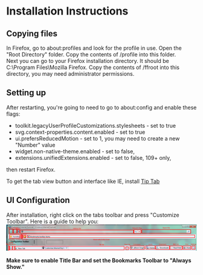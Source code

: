 # Installation Instructions
## Copying files
In Firefox, go to about:profiles and look for the profile in use. Open the "Root Directory" folder. Copy the contents of /profile into this folder.  
Next you can go to your Firefox installation directory. It should be C:\Program Files\Mozilla Firefox. Copy the contents of /ffroot into this directory, you may need administrator permissions.

## Setting up
After restarting, you're going to need to go to about:config and enable these flags:
- toolkit.legacyUserProfileCustomizations.stylesheets - set to true
- svg.context-properties.content.enabled - set to true
- ui.prefersReducedMotion - set to 1, you may need to create a new "Number" value
- widget.non-native-theme.enabled - set to false,  
- extensions.unifiedExtensions.enabled - set to false, 109+ only,

then restart Firefox.

To get the tab view button and interface like IE, install [Tip Tab](https://addons.mozilla.org/en-US/firefox/addon/tip-tab/)

## UI Configuration
After installation, right click on the tabs toolbar and press "Customize Toolbar". Here is a guide to help you:
![On the navigation bar, put the following items in order: Back, Forward, History, Address Bar, Search Bar. On the bookmark bar, put the following items in order: Favorites, Spacer, Separator, Library, Bookmarks toolbar items. On the tab bar, put the following items in order: Spacer, TipTab extension, All tabs, Tab Bar, New Tab, any of your extensions, Home, Downloads, Mail Link, Print, Settings.](images/layout_guide.png)

**Make sure to enable Title Bar and set the Bookmarks Toolbar to "Always Show."**